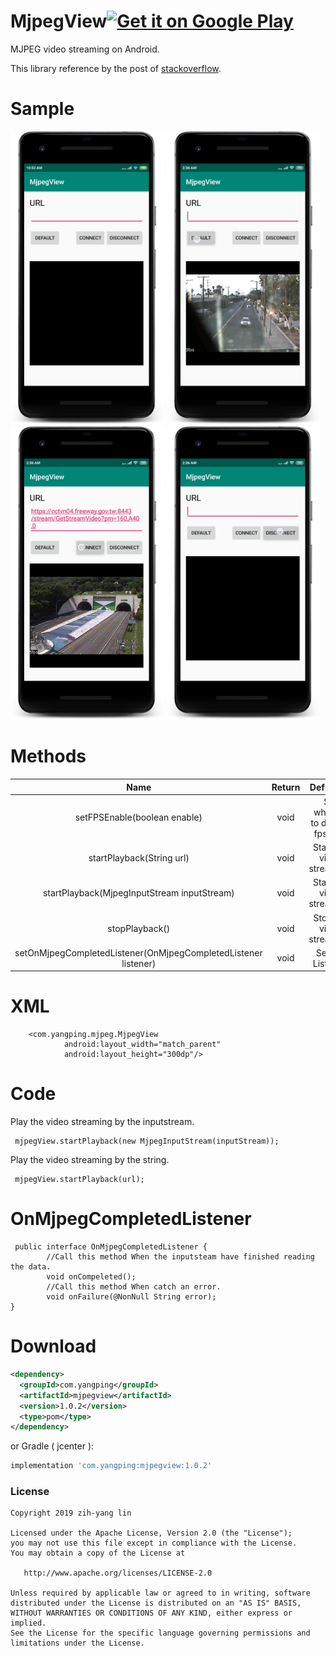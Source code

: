 # MjpegView<a href='https://play.google.com/store/apps/details?id=example.yangping.mjpegview'><img alt='Get it on Google Play' src='https://play.google.com/intl/en_us/badges/images/generic/en_badge_web_generic.png' height="50px"/></a>

MJPEG video streaming on Android.

This library reference by the post of [stackoverflow](https://stackoverflow.com/questions/3205191/android-and-mjpeg).

Sample
===
<img src="pngs/p1.png" width="246">
<img src="pngs/p2.png" width="246">
<img src="pngs/p3.png" width="246">
<img src="pngs/p4.png" width="246">

Methods
===

| Name | Return | Definition |
| :---:   | :-:  | :-:  |
| setFPSEnable(boolean enable) | void | Set whether to display fps text. |
| startPlayback(String url) | void | Start the video streaming. |
| startPlayback(MjpegInputStream inputStream) | void | Start the video streaming. |
| stopPlayback() | void |  Stop the video streaming. |
| setOnMjpegCompletedListener(OnMjpegCompletedListener listener) | void | Set the Listener.|

XML
===
```
    <com.yangping.mjpeg.MjpegView
            android:layout_width="match_parent"
            android:layout_height="300dp"/>
```

Code
===
Play the video streaming by the inputstream.
```
 mjpegView.startPlayback(new MjpegInputStream(inputStream));
```
Play the video streaming by the string.
```
 mjpegView.startPlayback(url);
```

OnMjpegCompletedListener
===
```
 public interface OnMjpegCompletedListener {
        //Call this method When the inputsteam have finished reading the data.
        void onCompeleted();
        //Call this method When catch an error.
        void onFailure(@NonNull String error);
}
```

Download
========
```xml
<dependency>
  <groupId>com.yangping</groupId>
  <artifactId>mjpegview</artifactId>
  <version>1.0.2</version>
  <type>pom</type>
</dependency>
```
or Gradle ( jcenter ):
```groovy
implementation 'com.yangping:mjpegview:1.0.2'
```

### License
```
Copyright 2019 zih-yang lin

Licensed under the Apache License, Version 2.0 (the "License");
you may not use this file except in compliance with the License.
You may obtain a copy of the License at

   http://www.apache.org/licenses/LICENSE-2.0

Unless required by applicable law or agreed to in writing, software
distributed under the License is distributed on an "AS IS" BASIS,
WITHOUT WARRANTIES OR CONDITIONS OF ANY KIND, either express or implied.
See the License for the specific language governing permissions and
limitations under the License.
```
